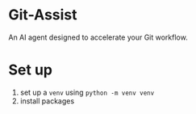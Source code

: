 # Git-Assist
 An AI agent designed to accelerate your Git workflow. 

# Set up 
1. set up a `venv` using `python -m venv venv` 
2. install packages 
